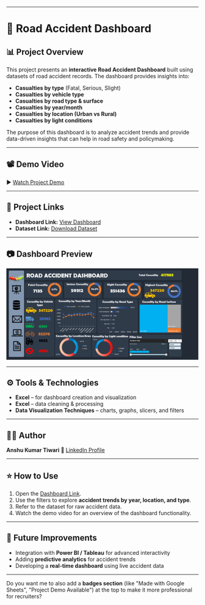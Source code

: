 

---

# 🚗 Road Accident Dashboard

## 📊 Project Overview

This project presents an **interactive Road Accident Dashboard** built using datasets of road accident records. The dashboard provides insights into:

* **Casualties by type** (Fatal, Serious, Slight)
* **Casualties by vehicle type**
* **Casualties by road type & surface**
* **Casualties by year/month**
* **Casualties by location (Urban vs Rural)**
* **Casualties by light conditions**

The purpose of this dashboard is to analyze accident trends and provide data-driven insights that can help in road safety and policymaking.

---

## 📽️ Demo Video

▶️ [Watch Project Demo](https://drive.google.com/file/d/1ackX3FkOXKXaZKmnJxFGbYwCKGeWAXDd/view?usp=sharing)

---

## 📂 Project Links

* **Dashboard Link:** [View Dashboard](https://1drv.ms/x/c/3173dc078bea1aaa/EadnwejAO6tKmcJpISc_xeIBiJln-yb-5_mc84ZtdLoRFA?e=5rfLEQ)
* **Dataset Link:** [Download Dataset](https://docs.google.com/spreadsheets/d/1vVEbpMMySzWwF0zRAgdAhziCug0OwpL-/edit?usp=sharing&ouid=106995286074217522416&rtpof=true&sd=true)

---

## 📷 Dashboard Preview

![Road Accident Dashboard](./Road%20Accident%20Dashboard.png)

---

## ⚙️ Tools & Technologies

* **Excel** – for dashboard creation and visualization
* **Excel** – data cleaning & processing
* **Data Visualization Techniques** – charts, graphs, slicers, and filters

---

## 👨‍💻 Author

**Anshu Kumar Tiwari**
🔗 [LinkedIn Profile](https://www.linkedin.com/in/anshu-kumar-tiwari-755a3b25b)

---

## ⭐ How to Use

1. Open the [Dashboard Link](https://docs.google.com/spreadsheets/d/1VmUqe1qAM-PjRFjJiO3PoTfzcInCZZHl/edit?usp=sharing&ouid=106995286074217522416&rtpof=true&sd=true).
2. Use the filters to explore **accident trends by year, location, and type**.
3. Refer to the dataset for raw accident data.
4. Watch the demo video for an overview of the dashboard functionality.

---

## 🚀 Future Improvements

* Integration with **Power BI / Tableau** for advanced interactivity
* Adding **predictive analytics** for accident trends
* Developing a **real-time dashboard** using live accident data

---

Do you want me to also add a **badges section** (like "Made with Google Sheets", "Project Demo Available") at the top to make it more professional for recruiters?
